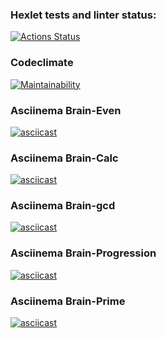 ### Hexlet tests and linter status:
[![Actions Status](https://github.com/unionblack/frontend-project-44/actions/workflows/hexlet-check.yml/badge.svg)](https://github.com/unionblack/frontend-project-44/actions)

### Codeclimate
[![Maintainability](https://api.codeclimate.com/v1/badges/c9f09585e8146b0cdb42/maintainability)](https://codeclimate.com/github/unionblack/frontend-project-44/maintainability)

### Asciinema Brain-Even
[![asciicast](https://asciinema.org/a/mmlcXbBKmCydRNS2UW7kIKGtO.svg)](https://asciinema.org/a/mmlcXbBKmCydRNS2UW7kIKGtO)

### Asciinema Brain-Calc
[![asciicast](https://asciinema.org/a/jGIXFyr3bx6szxgGT9WbXTOgn.svg)](https://asciinema.org/a/jGIXFyr3bx6szxgGT9WbXTOgn)

### Asciinema Brain-gcd
[![asciicast](https://asciinema.org/a/QEP5M4WszXFBWvoIuWC3d4kDg.svg)](https://asciinema.org/a/QEP5M4WszXFBWvoIuWC3d4kDg)

### Asciinema Brain-Progression
[![asciicast](https://asciinema.org/a/e51qs81j62EMdqdspPraaTwsm.svg)](https://asciinema.org/a/e51qs81j62EMdqdspPraaTwsm)

### Asciinema Brain-Prime
[![asciicast](https://asciinema.org/a/sJ4XW11ybAO1ZO9KZRdXGhh7X.svg)](https://asciinema.org/a/sJ4XW11ybAO1ZO9KZRdXGhh7X)

